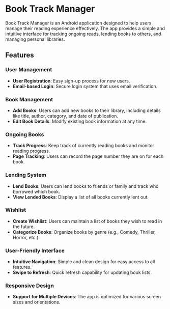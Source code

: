 # Book Track Manager

Book Track Manager is an Android application designed to help users manage their reading experience effectively. The app provides a simple and intuitive interface for tracking ongoing reads, lending books to others, and managing personal libraries.

## Features

### User Management
- **User Registration**: Easy sign-up process for new users.
- **Email-based Login**: Secure login system that uses email verification.

### Book Management
- **Add Books**: Users can add new books to their library, including details like title, author, category, and date of publication.
- **Edit Book Details**: Modify existing book information at any time.

### Ongoing Books
- **Track Progress**: Keep track of currently reading books and monitor reading progress.
- **Page Tracking**: Users can record the page number they are on for each book.

### Lending System
- **Lend Books**: Users can lend books to friends or family and track who borrowed which book.
- **View Lended Books**: Display a list of all books currently lent out.

### Wishlist
- **Create Wishlist**: Users can maintain a list of books they wish to read in the future.
- **Categorize Books**: Organize books by genre (e.g., Comedy, Thriller, Horror, etc.).

### User-Friendly Interface
- **Intuitive Navigation**: Simple and clean design for easy access to all features.
- **Swipe to Refresh**: Quick refresh capability for updating book lists.

### Responsive Design
- **Support for Multiple Devices**: The app is optimized for various screen sizes and orientations.
